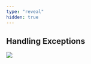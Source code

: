 ```yaml
---
type: "reveal"
hidden: true
---
```


<section>
	<h2>Handling Exceptions</h2>
	<img class="stretch plain" src="/images/8.4.handle.png">
</section>
